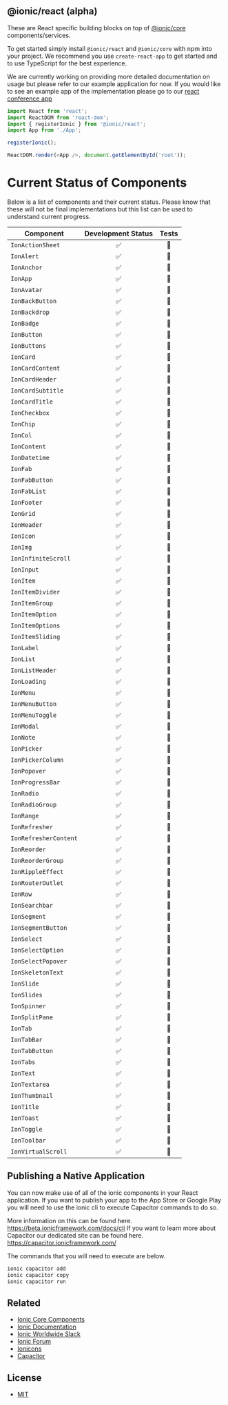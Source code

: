 ## @ionic/react (alpha)

These are React specific building blocks on top of  [@ionic/core](https://www.npmjs.com/package/@ionic/core) components/services.

To get started simply install `@ionic/react` and `@ionic/core` with npm into your project. We recommend you use `create-react-app` to get started
and to use TypeScript for the best experience.

We are currently working on providing more detailed documentation on usage but please refer to our example application for now.
If you would like to see an example app of the implementation please go to our [react conference app](https://github.com/ionic-team/ionic-react-conference-app)

  
```ts
import React from 'react';
import ReactDOM from 'react-dom';
import { registerIonic } from '@ionic/react';
import App from './App';

registerIonic();

ReactDOM.render(<App />, document.getElementById('root'));
```


# Current Status of Components

Below is a list of components and their current status.  Please know that these will not be final implementations but this list can be used to understand current progress.

| Component | Development Status | Tests |
| ------------------ |:------------------:|:-------------:|
| `IonActionSheet` | :white_check_mark:  | :black_square_button: |
| `IonAlert` | :white_check_mark: | :black_square_button: |
| `IonAnchor` | :white_check_mark: | :black_square_button: |
| `IonApp` | :white_check_mark: | :black_square_button: |
| `IonAvatar` | :white_check_mark: | :black_square_button: |
| `IonBackButton` | :white_check_mark: | :black_square_button: |
| `IonBackdrop` | :white_check_mark: | :black_square_button: |
| `IonBadge` | :white_check_mark: | :black_square_button: |
| `IonButton` | :white_check_mark: | :black_square_button: |
| `IonButtons` | :white_check_mark: | :black_square_button: |
| `IonCard` | :white_check_mark: | :black_square_button: |
| `IonCardContent` | :white_check_mark: | :black_square_button: |
| `IonCardHeader` | :white_check_mark: | :black_square_button: |
| `IonCardSubtitle` | :white_check_mark: | :black_square_button: |
| `IonCardTitle` | :white_check_mark: | :black_square_button: |
| `IonCheckbox` | :white_check_mark: | :black_square_button: |
| `IonChip` | :white_check_mark: | :black_square_button: |
| `IonCol` | :white_check_mark: | :black_square_button: |
| `IonContent` | :white_check_mark: | :black_square_button: |
| `IonDatetime` | :white_check_mark: | :black_square_button: |
| `IonFab` | :white_check_mark: | :black_square_button: |
| `IonFabButton` | :white_check_mark: | :black_square_button: |
| `IonFabList` | :white_check_mark: | :black_square_button: |
| `IonFooter` | :white_check_mark: | :black_square_button: |
| `IonGrid` | :white_check_mark: | :black_square_button: |
| `IonHeader` | :white_check_mark: | :black_square_button: |
| `IonIcon` | :white_check_mark: | :black_square_button: |
| `IonImg` | :white_check_mark: | :black_square_button: |
| `IonInfiniteScroll` | :white_check_mark: | :black_square_button: |
| `IonInput` | :white_check_mark: | :black_square_button: |
| `IonItem` | :white_check_mark: | :black_square_button: |
| `IonItemDivider` | :white_check_mark: | :black_square_button: |
| `IonItemGroup` | :white_check_mark: | :black_square_button: |
| `IonItemOption` | :white_check_mark: | :black_square_button: |
| `IonItemOptions` | :white_check_mark: | :black_square_button: |
| `IonItemSliding` | :white_check_mark: | :black_square_button: |
| `IonLabel` | :white_check_mark: | :black_square_button: |
| `IonList` | :white_check_mark: | :black_square_button: |
| `IonListHeader` | :white_check_mark: | :black_square_button: |
| `IonLoading` | :white_check_mark: | :black_square_button: |
| `IonMenu` | :white_check_mark: | :black_square_button: |
| `IonMenuButton` | :white_check_mark: | :black_square_button: |
| `IonMenuToggle` | :white_check_mark: | :black_square_button: |
| `IonModal` | :white_check_mark: | :black_square_button: |
| `IonNote` | :white_check_mark: | :black_square_button: |
| `IonPicker` | :white_check_mark: | :black_square_button: |
| `IonPickerColumn` | :white_check_mark: | :black_square_button: |
| `IonPopover` | :white_check_mark: | :black_square_button: |
| `IonProgressBar` | :white_check_mark: | :black_square_button: |
| `IonRadio` | :white_check_mark: | :black_square_button: |
| `IonRadioGroup` | :white_check_mark: | :black_square_button: |
| `IonRange` | :white_check_mark: | :black_square_button: |
| `IonRefresher` | :white_check_mark: | :black_square_button: |
| `IonRefresherContent` | :white_check_mark: | :black_square_button: |
| `IonReorder` | :white_check_mark: | :black_square_button: |
| `IonReorderGroup` | :white_check_mark: | :black_square_button: |
| `IonRippleEffect` | :white_check_mark: | :black_square_button: |
| `IonRouterOutlet` | :white_check_mark: | :black_square_button: |
| `IonRow` | :white_check_mark: | :black_square_button: |
| `IonSearchbar` | :white_check_mark: | :black_square_button: |
| `IonSegment` | :white_check_mark: | :black_square_button: |
| `IonSegmentButton` | :white_check_mark: | :black_square_button: |
| `IonSelect` | :white_check_mark: | :black_square_button: |
| `IonSelectOption` | :white_check_mark: | :black_square_button: |
| `IonSelectPopover` | :white_check_mark: | :black_square_button: |
| `IonSkeletonText` | :white_check_mark: | :black_square_button: |
| `IonSlide` | :white_check_mark: | :black_square_button: |
| `IonSlides` | :white_check_mark: | :black_square_button: |
| `IonSpinner` | :white_check_mark: | :black_square_button: |
| `IonSplitPane` | :white_check_mark: | :black_square_button: |
| `IonTab` | :white_check_mark: | :black_square_button: |
| `IonTabBar` | :white_check_mark: | :black_square_button: |
| `IonTabButton` | :white_check_mark: | :black_square_button: |
| `IonTabs` | :white_check_mark: | :black_square_button: |
| `IonText` | :white_check_mark: | :black_square_button: |
| `IonTextarea` | :white_check_mark: | :black_square_button: |
| `IonThumbnail` | :white_check_mark: | :black_square_button: |
| `IonTitle` | :white_check_mark: | :black_square_button: |
| `IonToast` | :white_check_mark: | :black_square_button: |
| `IonToggle` | :white_check_mark: | :black_square_button: |
| `IonToolbar` | :white_check_mark: | :black_square_button: |
| `IonVirtualScroll` | :white_check_mark: | :black_square_button: |

## Publishing a Native Application

You can now make use of all of the ionic components in your React application.
If you want to publish your app to the App Store or Google Play you will need to use the ionic cli to execute Capacitor commands to do so.

More information on this can be found here. https://beta.ionicframework.com/docs/cli
If you want to learn more about Capacitor our dedicated site can be found here. https://capacitor.ionicframework.com/

The commands that you will need to execute are below.
```sh
ionic capacitor add
ionic capacitor copy
ionic capacitor run
```

## Related

* [Ionic Core Components](https://www.npmjs.com/package/@ionic/core)
* [Ionic Documentation](https://beta.ionicframework.com/docs/)
* [Ionic Worldwide Slack](http://ionicworldwide.herokuapp.com/)
* [Ionic Forum](https://forum.ionicframework.com/)
* [Ionicons](http://ionicons.com/)
* [Capacitor](https://capacitor.ionicframework.com/)


## License

* [MIT](https://raw.githubusercontent.com/ionic-team/ionic/master/LICENSE)
